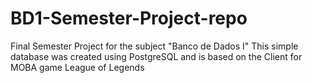 # BD1-Semester-Project-repo
Final Semester Project for the subject "Banco de Dados I" 
This simple database was created using PostgreSQL and is based on the Client for MOBA game League of Legends
